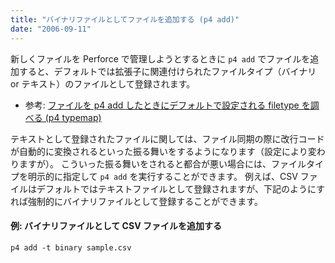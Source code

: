 ```yaml
---
title: "バイナリファイルとしてファイルを追加する (p4 add)"
date: "2006-09-11"
---
```


新しくファイルを Perforce で管理しようとするときに `p4 add` でファイルを追加すると、デフォルトでは拡張子に関連付けられたファイルタイプ（バイナリ or テキスト）のファイルとして登録されます。

- 参考: [ファイルを p4 add したときにデフォルトで設定される filetype を調べる (p4 typemap)](typemap.html)

テキストとして登録されたファイルに関しては、ファイル同期の際に改行コードが自動的に変換されるといった振る舞いをするようになります（設定により変わりますが）。
こういった振る舞いをされると都合が悪い場合には、ファイルタイプを明示的に指定して `p4 add` を実行することができます。
例えば、CSV ファイルはデフォルトではテキストファイルとして登録されますが、下記のようにすれば強制的にバイナリファイルとして登録することができます。

#### 例: バイナリファイルとして CSV ファイルを追加する

~~~
p4 add -t binary sample.csv
~~~

